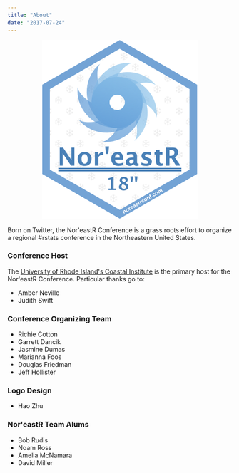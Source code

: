 ```yaml
---
title: "About"
date: "2017-07-24"
---
```


<p align="center">
  <img src="https://raw.githubusercontent.com/noreastrconf/hex_logo/master/Nor'eastR.png">
</p>

Born on Twitter, the Nor'eastR Conference is a grass roots effort to organize a 
regional #rstats conference in the Northeastern United States.

### Conference Host

The [University of Rhode Island's Coastal Institute](https://ci.uri.edu) is the primary host for the Nor'eastR Conference.  Particular thanks go to:

- Amber Neville
- Judith Swift

### Conference Organizing Team

- Richie Cotton
- Garrett Dancik
- Jasmine Dumas
- Marianna Foos
- Douglas Friedman
- Jeff Hollister

### Logo Design
- Hao Zhu

### Nor'eastR Team Alums 
- Bob Rudis
- Noam Ross
- Amelia McNamara
- David Miller